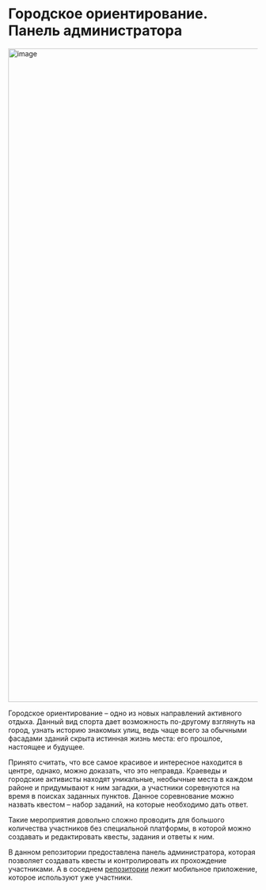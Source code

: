 # Городское ориентирование. Панель администратора
<img width="1317" alt="image" src="https://user-images.githubusercontent.com/14962588/192144686-a3135432-ea35-4d0d-a000-aacfa3da267a.png">

Городское ориентирование – одно из новых направлений активного отдыха. Данный вид спорта дает возможность по-другому взглянуть на город, узнать историю знакомых улиц, ведь чаще всего за обычными фасадами зданий скрыта истинная жизнь места: его прошлое, настоящее и будущее.

Принято считать, что все самое красивое и интересное находится в центре, однако, можно доказать, что это неправда. Краеведы и городские активисты находят уникальные, необычные места в каждом районе и придумывают к ним загадки, а участники соревнуются на время в поисках заданных пунктов. Данное соревнование можно назвать квестом – набор заданий, на которые необходимо дать ответ.

Такие мероприятия довольно сложно проводить для большого количества участников без специальной платформы, в которой можно создавать и редактировать квесты, задания и ответы к ним.

В данном репозитории предоставлена панель администратора, которая позволяет создавать квесты и контролировать их прохождение участниками. А в соседнем [репозитории](https://github.com/SprutSDM/cityOrientation) лежит мобильное приложение, которое используют уже участники.
